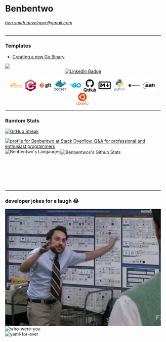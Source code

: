 # Benbentwo
###### ben.smith.developer@gmail.com
###### 
---
### Templates
 - [Creating a new Go Binary](https://github.com/Benbentwo/go-bin-generic/generate)
  
<div id="header" align="center">
 <img src="https://media.tenor.com/images/bd9411ac172432edcff1032769317af2/tenor.gif" style="display:block;margin-left: auto;margin-right: auto;">
</div>

<div id="badges" align="center">
  <a href="https://www.linkedin.com/in/benbentwo/">
    <img src="https://img.shields.io/badge/LinkedIn-blue?style=for-the-badge&logo=linkedin&logoColor=white" alt="LinkedIn Badge"/>
  </a>
</div>
<div id="profile-views" align="center">
 <img src="https://komarev.com/ghpvc/?username=Benbentwo&style=flat-square&color=blue" alt=""/>
</div>

<div align="center">
  <img src="https://github.com/devicons/devicon/blob/master/icons/amazonwebservices/amazonwebservices-plain-wordmark.svg" title="AWS" alt="AWS" width="40" height="40"/>&nbsp;
  <img src="https://github.com/devicons/devicon/blob/master/icons/cplusplus/cplusplus-original.svg" title="Cpp" alt="Cpp" width="40" height="40"/>&nbsp;
  <img src="https://github.com/devicons/devicon/blob/master/icons/git/git-original-wordmark.svg" title="Git" **alt="Git" width="40" height="40"/>&nbsp;
  <img src="https://github.com/devicons/devicon/blob/master/icons/docker/docker-original-wordmark.svg" title="Docker" alt="Docker" width="40" height="40"/>&nbsp;
  <img src="https://github.com/devicons/devicon/blob/master/icons/go/go-original-wordmark.svg" title="Go" alt="Go" width="40" height="40"/>&nbsp;
  <img src="https://github.com/devicons/devicon/blob/master/icons/github/github-original-wordmark.svg" title="Github" alt="Github" width="40" height="40"/>&nbsp;
  <img src="https://github.com/devicons/devicon/blob/master/icons/markdown/markdown-original.svg" title="markdown" alt="markdown" width="40" height="40"/>&nbsp;
  <img src="https://github.com/devicons/devicon/blob/master/icons/python/python-original-wordmark.svg" title="Python" alt="Python" width="40" height="40"/>&nbsp;
  <img src="https://github.com/devicons/devicon/blob/master/icons/raspberrypi/raspberrypi-original-wordmark.svg" title="RaspberryPi" alt="RaspberryPi" width="40" height="40"/>&nbsp;
  <img src="https://github.com/devicons/devicon/blob/master/icons/ssh/ssh-original-wordmark.svg" title="SSH" alt="SSH" width="40" height="40"/>&nbsp;
  <img src="https://github.com/devicons/devicon/blob/master/icons/ubuntu/ubuntu-plain-wordmark.svg" title="Ubuntu" alt="ubuntu" width="40" height="40"/>&nbsp;

</div>

---

### Random Stats


[![GitHub Streak](http://github-readme-streak-stats.herokuapp.com?user=Benbentwo&theme=dark&background=000000)](https://git.io/streak-stats)



<a align="left" href="https://stackoverflow.com/users/10061187/benbentwo"><img src="https://stackoverflow.com/users/flair/10061187.png?theme=dark" width="208" height="58" alt="profile for Benbentwo at Stack Overflow, Q&amp;A for professional and enthusiast programmers" title="profile for Benbentwo at Stack Overflow, Q&amp;A for professional and enthusiast programmers"></a>
<br>
<img align="center" alt="Benbentwos's Github Stats" src="https://github-readme-stats.vercel.app/api?username=Benbentwo&show_icons=true&hide_border=true&bg_color=30,e96443,904e95&count_private=true" />
<img align="left" alt="Benbentwo's Langauges" src="https://github-readme-stats.vercel.app/api/top-langs/?username=Benbentwo&hide=css&bg_color=30,e96443,904e95" />
<sub></sub>

<br><br><br><br><br>

---

### developer jokes for a laugh 😂

<img src="https://github.com/jim80net/jim80net/raw/main/images/cncf-always-sunny.jpg" alt="cncf-always-sunny" width="600" align="left" />
<img src="https://imgs.xkcd.com/comics/wisdom_of_the_ancients.png" alt="who-were-you" width="400" align="left" />
<img src="https://pbs.twimg.com/media/E-oXLwOXIAQHw0w.jpg" alt="yaml-for-ever" width="200"/>
